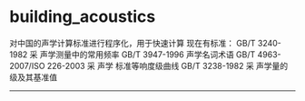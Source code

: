 # building_acoustics
对中国的声学计算标准进行程序化，用于快速计算
现在有标准：
GB/T 3240-1982	采	声学测量中的常用频率
GB/T 3947-1996		声学名词术语
GB/T 4963-2007/ISO 226-2003	采	声学 标准等响度级曲线
GB/T 3238-1982	采	声学量的级及其基准值
********

